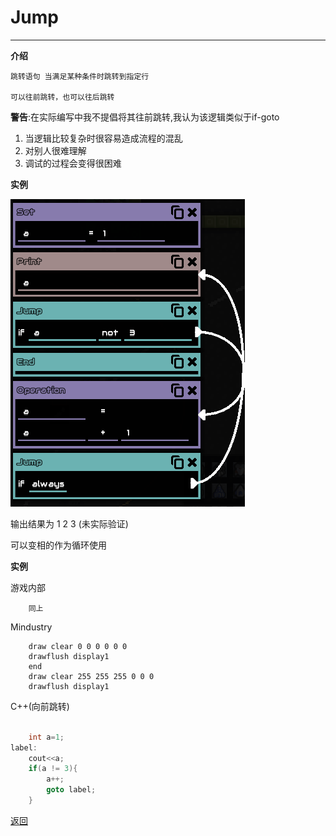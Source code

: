 # Jump

---

**介绍**

    跳转语句 当满足某种条件时跳转到指定行

    可以往前跳转，也可以往后跳转

**警告**:在实际编写中我不提倡将其往前跳转,我认为该逻辑类似于if-goto

1. 当逻辑比较复杂时很容易造成流程的混乱
2. 对别人很难理解
3. 调试的过程会变得很困难

**实例**

![逻辑内部](./Guide/example/jump.png)

输出结果为 1 2 3 (未实际验证)

可以变相的作为循环使用


**实例**

游戏内部
```
    同上
```
Mindustry
```
    draw clear 0 0 0 0 0 0
    drawflush display1
    end
    draw clear 255 255 255 0 0 0
    drawflush display1
```
C++(向前跳转)
```C++

	int a=1;
label:
	cout<<a;
	if(a != 3){
		a++;
		goto label;
	}

```


[返回](https://lanluz.github.io/)
